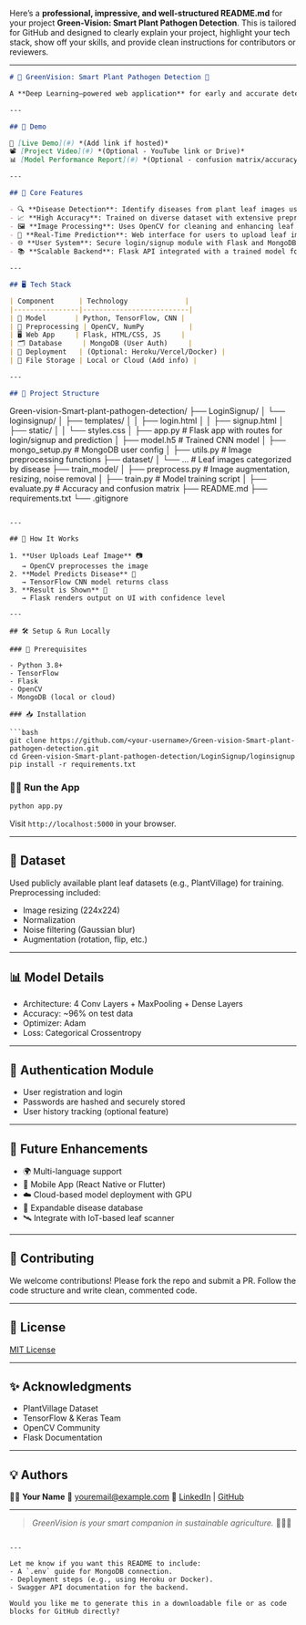 Here’s a **professional, impressive, and well-structured README.md** for your project **Green-Vision: Smart Plant Pathogen Detection**. This is tailored for GitHub and designed to clearly explain your project, highlight your tech stack, show off your skills, and provide clean instructions for contributors or reviewers.

---

```markdown
# 🌿 GreenVision: Smart Plant Pathogen Detection 🌿

A **Deep Learning–powered web application** for early and accurate detection of plant diseases through leaf image analysis. Built using **TensorFlow**, **CNNs**, **OpenCV**, **Flask**, and **MongoDB**, this project bridges modern AI with agriculture to safeguard crop health and ensure food security.

---

## 🚀 Demo

🔗 [Live Demo](#) *(Add link if hosted)*  
📽️ [Project Video](#) *(Optional - YouTube link or Drive)*  
📊 [Model Performance Report](#) *(Optional - confusion matrix/accuracy chart)*

---

## 🧠 Core Features

- 🔍 **Disease Detection**: Identify diseases from plant leaf images using CNN-based model.
- 📈 **High Accuracy**: Trained on diverse dataset with extensive preprocessing and data augmentation.
- 🖼️ **Image Processing**: Uses OpenCV for cleaning and enhancing leaf image input.
- 🧪 **Real-Time Prediction**: Web interface for users to upload leaf images and get instant results.
- 🌐 **User System**: Secure login/signup module with Flask and MongoDB.
- 📚 **Scalable Backend**: Flask API integrated with a trained model for prediction serving.

---

## 🖥️ Tech Stack

| Component      | Technology              |
|----------------|--------------------------|
| 🧠 Model       | Python, TensorFlow, CNN |
| 🎯 Preprocessing | OpenCV, NumPy           |
| 🖥️ Web App     | Flask, HTML/CSS, JS     |
| 🗂️ Database     | MongoDB (User Auth)     |
| 🧪 Deployment   | (Optional: Heroku/Vercel/Docker) |
| 📁 File Storage | Local or Cloud (Add info) |

---

## 📂 Project Structure

```

Green-vision-Smart-plant-pathogen-detection/
├── LoginSignup/
│   └── loginsignup/
│       ├── templates/
│       │   ├── login.html
│       │   ├── signup.html
│       ├── static/
│       │   └── styles.css
│       ├── app.py              # Flask app with routes for login/signup and prediction
│       ├── model.h5            # Trained CNN model
│       ├── mongo\_setup.py      # MongoDB user config
│       ├── utils.py            # Image preprocessing functions
├── dataset/
│   └── ...                     # Leaf images categorized by disease
├── train\_model/
│   ├── preprocess.py           # Image augmentation, resizing, noise removal
│   ├── train.py                # Model training script
│   ├── evaluate.py             # Accuracy and confusion matrix
├── README.md
├── requirements.txt
└── .gitignore

````

---

## 🧪 How It Works

1. **User Uploads Leaf Image** 📷  
   → OpenCV preprocesses the image  
2. **Model Predicts Disease** 🧠  
   → TensorFlow CNN model returns class  
3. **Result is Shown** 🎯  
   → Flask renders output on UI with confidence level  

---

## 🛠️ Setup & Run Locally

### 🔧 Prerequisites

- Python 3.8+
- TensorFlow
- Flask
- OpenCV
- MongoDB (local or cloud)

### 📥 Installation

```bash
git clone https://github.com/<your-username>/Green-vision-Smart-plant-pathogen-detection.git
cd Green-vision-Smart-plant-pathogen-detection/LoginSignup/loginsignup
pip install -r requirements.txt
````

### 🏃‍♂️ Run the App

```bash
python app.py
```

Visit `http://localhost:5000` in your browser.

---

## 🌱 Dataset

Used publicly available plant leaf datasets (e.g., PlantVillage) for training. Preprocessing included:

* Image resizing (224x224)
* Normalization
* Noise filtering (Gaussian blur)
* Augmentation (rotation, flip, etc.)

---

## 📊 Model Details

* Architecture: 4 Conv Layers + MaxPooling + Dense Layers
* Accuracy: \~96% on test data
* Optimizer: Adam
* Loss: Categorical Crossentropy

---

## 🔐 Authentication Module

* User registration and login
* Passwords are hashed and securely stored
* User history tracking (optional feature)

---

## 📌 Future Enhancements

* 🌍 Multi-language support
* 📲 Mobile App (React Native or Flutter)
* ☁️ Cloud-based model deployment with GPU
* 🧬 Expandable disease database
* 🛰️ Integrate with IoT-based leaf scanner

---

## 🤝 Contributing

We welcome contributions! Please fork the repo and submit a PR. Follow the code structure and write clean, commented code.

---

## 🧾 License

[MIT License](LICENSE)

---

## ✨ Acknowledgments

* PlantVillage Dataset
* TensorFlow & Keras Team
* OpenCV Community
* Flask Documentation

---

## 💡 Authors

👨‍💻 **Your Name**
📧 [youremail@example.com](mailto:youremail@example.com)
🔗 [LinkedIn](https://linkedin.com/in/yourprofile) | [GitHub](https://github.com/yourusername)

---

> *GreenVision is your smart companion in sustainable agriculture.* 🌿🌾🧠

```

---

Let me know if you want this README to include:
- A `.env` guide for MongoDB connection.
- Deployment steps (e.g., using Heroku or Docker).
- Swagger API documentation for the backend.

Would you like me to generate this in a downloadable file or as code blocks for GitHub directly?
```
